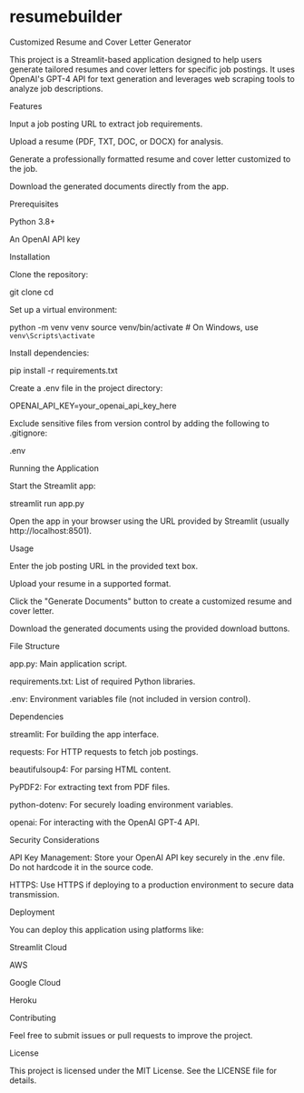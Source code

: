# resumebuilder

Customized Resume and Cover Letter Generator

This project is a Streamlit-based application designed to help users generate tailored resumes and cover letters for specific job postings. It uses OpenAI's GPT-4 API for text generation and leverages web scraping tools to analyze job descriptions.

Features

Input a job posting URL to extract job requirements.

Upload a resume (PDF, TXT, DOC, or DOCX) for analysis.

Generate a professionally formatted resume and cover letter customized to the job.

Download the generated documents directly from the app.

Prerequisites

Python 3.8+

An OpenAI API key

Installation

Clone the repository:

git clone <repository-url>
cd <repository-directory>

Set up a virtual environment:

python -m venv venv
source venv/bin/activate  # On Windows, use `venv\Scripts\activate`

Install dependencies:

pip install -r requirements.txt

Create a .env file in the project directory:

OPENAI_API_KEY=your_openai_api_key_here

Exclude sensitive files from version control by adding the following to .gitignore:

.env

Running the Application

Start the Streamlit app:

streamlit run app.py

Open the app in your browser using the URL provided by Streamlit (usually http://localhost:8501).

Usage

Enter the job posting URL in the provided text box.

Upload your resume in a supported format.

Click the "Generate Documents" button to create a customized resume and cover letter.

Download the generated documents using the provided download buttons.

File Structure

app.py: Main application script.

requirements.txt: List of required Python libraries.

.env: Environment variables file (not included in version control).

Dependencies

streamlit: For building the app interface.

requests: For HTTP requests to fetch job postings.

beautifulsoup4: For parsing HTML content.

PyPDF2: For extracting text from PDF files.

python-dotenv: For securely loading environment variables.

openai: For interacting with the OpenAI GPT-4 API.

Security Considerations

API Key Management: Store your OpenAI API key securely in the .env file. Do not hardcode it in the source code.

HTTPS: Use HTTPS if deploying to a production environment to secure data transmission.

Deployment

You can deploy this application using platforms like:

Streamlit Cloud

AWS

Google Cloud

Heroku

Contributing

Feel free to submit issues or pull requests to improve the project.

License

This project is licensed under the MIT License. See the LICENSE file for details.